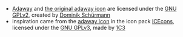 - [Adaway](https://github.com/AdAway/AdAway/) and [the original adaway icon](https://github.com/AdAway/AdAway/blob/master/AdAway/src/main/res/mipmap-xxxhdpi/icon.png) are licensed under the [GNU GPLv2](https://github.com/AdAway/AdAway/blob/master/LICENSE), created by [Dominik Schürmann](https://github.com/dschuermann)
- inspiration came from the [adaway icon](https://github.com/1C3/ICEcons/blob/master/app/src/main/res/drawable-nodpi/nodpi_adaway.png) in the icon pack [ICEcons](https://github.com/1C3/ICEcons), licensed under the [GNU GPLv3](https://github.com/1C3/ICEcons/blob/master/LICENSE), made by [1C3](https://github.com/1C3)
